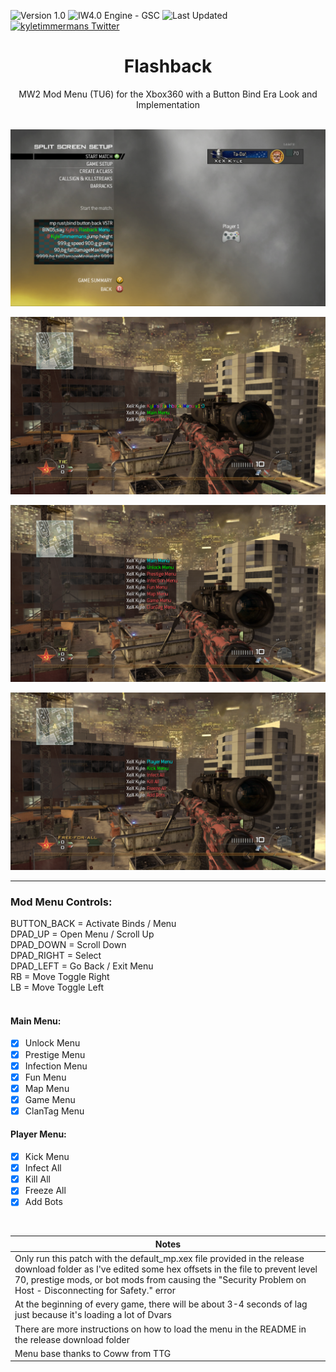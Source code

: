 ![Version 1.0](https://img.shields.io/badge/version-v1.0-orange.svg)
![IW4.0 Engine - GSC](https://img.shields.io/badge/IW4.0_Engine-GSC-blue.svg)
![Last Updated](https://img.shields.io/github/last-commit/kyletimmermans/flashback?color=success)
[![kyletimmermans Twitter](http://img.shields.io/twitter/url/http/shields.io.svg?style=social&label=Follow)](https://twitter.com/kyletimmermans)

# <div align="center">Flashback</div>

<div align="center">MW2 Mod Menu (TU6) for the Xbox360 with a Button Bind Era Look and Implementation</div>

</br>

<p align="center">
  <img src="https://github.com/kyletimmermans/flashback/blob/main/media/checkerboard.png?raw=true" alt="Opening Menu"/>
</p>

<p align="center">
  <img src="https://github.com/kyletimmermans/flashback/blob/main/media/opening.png?raw=true" alt="Main Menu"/>
</p>

<p align="center">
  <img src="https://github.com/kyletimmermans/flashback/blob/main/media/main.png?raw=true" alt="Player Menu"/>
</p>

<p align="center">
  <img src="https://github.com/kyletimmermans/flashback/blob/main/media/player.png?raw=true" alt="Checkerboard Map"/>
</p>

_____________


### <div>Mod Menu Controls:</div>
<div>BUTTON_BACK = Activate Binds / Menu</div>
<div>DPAD_UP = Open Menu / Scroll Up</div>
<div>DPAD_DOWN = Scroll Down</div>
<div>DPAD_RIGHT = Select</div>
<div>DPAD_LEFT = Go Back / Exit Menu</div>
<div>RB = Move Toggle Right</div>
<div>LB = Move Toggle Left</div>

</br>

#### Main Menu:
- [x] Unlock Menu
- [x] Prestige Menu
- [x] Infection Menu
- [x] Fun Menu
- [x] Map Menu
- [x] Game Menu
- [x] ClanTag Menu

#### Player Menu:
- [x] Kick Menu
- [x] Infect All 
- [x] Kill All
- [x] Freeze All
- [x] Add Bots

</br>

| Notes |
| --- |
| Only run this patch with the default_mp.xex file provided in the release download folder as I've edited some hex offsets in the file to prevent level 70, prestige mods, or bot mods from causing the "Security Problem on Host - Disconnecting for Safety." error |
| At the beginning of every game, there will be about 3-4 seconds of lag just because it's loading a lot of Dvars |
| There are more instructions on how to load the menu in the README in the release download folder |
| Menu base thanks to Coww from TTG |
